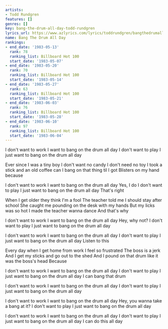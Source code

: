 ```yaml
---
artists:
- Todd Rundgren
features: []
genres: []
key: bang-the-drum-all-day-todd-rundgren
lyrics_url: https://www.azlyrics.com/lyrics/toddrundgren/bangthedrumallday.html
name: Bang The Drum All Day
rankings:
- end_date: '1983-05-13'
  rank: 78
  ranking_list: Billboard Hot 100
  start_date: '1983-05-07'
- end_date: '1983-05-20'
  rank: 70
  ranking_list: Billboard Hot 100
  start_date: '1983-05-14'
- end_date: '1983-05-27'
  rank: 63
  ranking_list: Billboard Hot 100
  start_date: '1983-05-21'
- end_date: '1983-06-03'
  rank: 76
  ranking_list: Billboard Hot 100
  start_date: '1983-05-28'
- end_date: '1983-06-10'
  rank: 97
  ranking_list: Billboard Hot 100
  start_date: '1983-06-04'
---
```


I don't want to work
I want to bang on the drum all day
I don't want to play
I just want to bang on the drum all day

Ever since I was a tiny boy
I don't want no candy
I don't need no toy
I took a stick and an old coffee can
I bang on that thing til I got
Blisters on my hand because

I don't want to work
I want to bang on the drum all day
Yes, I do
I don't want to play
I just want to bang on the drum all day
That's right

When I get older they think I'm a fool
The teacher told me I should stay after school
She caught me pounding on the desk with my hands
But my licks was so hot
I made the teacher wanna dance
And that's why

I don't want to work
I want to bang on the drum all day
Hey, why not?
I don't want to play
I just want to bang on the drum all day

I don't want to work
I want to bang on the drum all day
I don't want to play
I just want to bang on the drum all day
Listen to this

Every day when I get home from work
I feel so frustrated
The boss is a jerk
And I get my sticks and go out to the shed
And I pound on that drum like it was the boss's head
Because

I don't want to work
I want to bang on the drum all day
I don't want to play
I just want to bang on the drum all day
I can bang that drum

I don't want to work
I want to bang on the drum all day
I don't want to play
I just want to bang on the drum all day

I don't want to work
I want to bang on the drum all day
Hey, you wanna take a bang at it?
I don't want to play
I just want to bang on the drum all day

I don't want to work
I want to bang on the drum all day
I don't want to play
I just want to bang on the drum all day
I can do this all day



